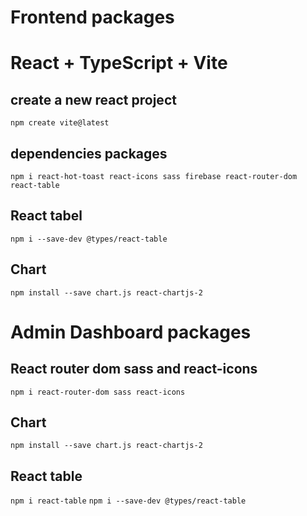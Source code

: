 # Frontend packages

# React + TypeScript + Vite

## create a new react project
`npm create vite@latest`

## dependencies packages
`npm i react-hot-toast react-icons sass firebase react-router-dom react-table`

## React tabel
`npm i --save-dev @types/react-table`

## Chart
`npm install --save chart.js react-chartjs-2`

# Admin Dashboard packages

## React router dom sass and react-icons
`npm i react-router-dom sass react-icons`

## Chart
`npm install --save chart.js react-chartjs-2`

## React table
`npm i react-table`
`npm i --save-dev @types/react-table`